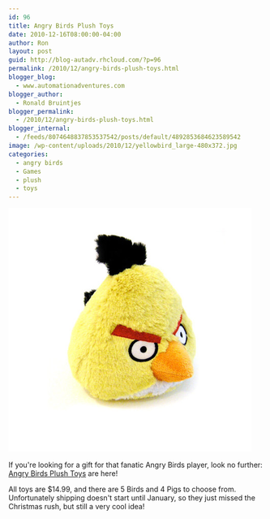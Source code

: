 ```yaml
---
id: 96
title: Angry Birds Plush Toys
date: 2010-12-16T08:00:00-04:00
author: Ron
layout: post
guid: http://blog-autadv.rhcloud.com/?p=96
permalink: /2010/12/angry-birds-plush-toys.html
blogger_blog:
  - www.automationadventures.com
blogger_author:
  - Ronald Bruintjes
blogger_permalink:
  - /2010/12/angry-birds-plush-toys.html
blogger_internal:
  - /feeds/8074648837853537542/posts/default/4892853684623589542
image: /wp-content/uploads/2010/12/yellowbird_large-480x372.jpg
categories:
  - angry birds
  - Games
  - plush
  - toys
---
```

![](/wp-content/uploads/2010/12/yellowbird_large.jpg)

If you're looking for a gift for that fanatic Angry Birds player, look no further: <a href="http://shop.angrybirds.com/" target="_blank">Angry Birds Plush Toys</a> are here!

All toys are $14.99, and there are 5 Birds and 4 Pigs to choose from. Unfortunately shipping doesn't start until January, so they just missed the Christmas rush, but still a very cool idea!